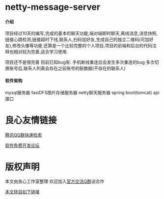 # netty-message-server

#### 介绍

项目经过10天的编写,完成的基本的聊天功能,端对端即时聊天,离线消息,消息快照,链接心跳检测,链接超时下线,联系人,扫码加好友,生成自己的独立二维码(可加好友),修改头像等功能
还算是一个比较完整的个人项目,项目的前端和后台的代码注释也相对较为完善,适合学习使用.

项目还不是很完善 目前已知bug有:
      手机断线重连后会发生多次重连的bug
      多次切换账号后,联系人列表会存在之前账号的脏数据(不存在的联系人)


#### 软件架构

mysql服务器
fastDFS图片存储服务器
netty聊天服务器
spring boot(tomcat) api 接口







 # 良心友情链接

[腾讯QQ群快速检索](http://u.720life.cn/s/8cf73f7c)

[软件免费开发论坛](http://u.720life.cn/s/bbb01dc0)

# 版权声明 

本文由良心工作室整理 欢迎加入[官方交流Q群](https://u.720life.cn/s/f2316816)谈合作

[本文转自如下链接](http://u.720life.cn/g/2e71d0f0a5c601172267ba20d3a43c6e5f0bfe8ba1901cb48d5f98027ff39537d1a7263894e0d15feda732ad2367ad9de25be6ecb851346c46965d1f714c94cd2590c481c93264b4ce2cb643cb54bd87)